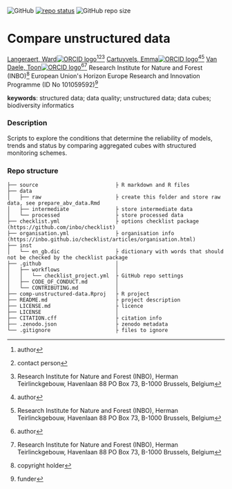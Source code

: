 <!-- badges: start -->
![GitHub](https://img.shields.io/github/license/b-cubed-eu/comp-unstructured-data)
[![repo status](https://www.repostatus.org/badges/latest/wip.svg)](https://www.repostatus.org/#wip)
![GitHub repo size](https://img.shields.io/github/repo-size/b-cubed-eu/comp-unstructured-data)
<!-- badges: end -->

# Compare unstructured data

[Langeraert, Ward![ORCID logo](https://info.orcid.org/wp-content/uploads/2019/11/orcid_16x16.png)](https://orcid.org/0000-0002-5900-8109)[^aut][^cre][^INBO]
[Cartuyvels, Emma![ORCID logo](https://info.orcid.org/wp-content/uploads/2019/11/orcid_16x16.png)](https://orcid.org/0000-0001-7856-6360)[^aut][^INBO]
[Van Daele, Toon![ORCID logo](https://info.orcid.org/wp-content/uploads/2019/11/orcid_16x16.png)](https://orcid.org/0000-0002-1362-853X)[^aut][^INBO]
Research Institute for Nature and Forest (INBO)[^cph]
European Union's Horizon Europe Research and Innovation Programme (ID No 101059592)[^fnd]

[^cph]: copyright holder
[^fnd]: funder
[^aut]: author
[^cre]: contact person
[^INBO]: Research Institute for Nature and Forest (INBO), Herman Teirlinckgebouw, Havenlaan 88 PO Box 73, B-1000 Brussels, Belgium

**keywords**: structured data; data quality; unstructured data; data cubes; biodiversity informatics

<!-- community: b3 -->

### Description
<!-- description: start -->
Scripts to explore the conditions that determine the reliability of models, trends and status by comparing aggregated cubes with structured monitoring schemes.
<!-- description: end -->

### Repo structure

```
├── source                         ├ R markdown and R files
├── data
│   ├── raw                        ├ create this folder and store raw data, see prepare_abv_data.Rmd
│   ├── intermediate               ├ store intermediate data
│   └── processed                  ├ store processed data
├── checklist.yml                  ├ options checklist package (https://github.com/inbo/checklist)
├── organisation.yml               ├ organisation info (https://inbo.github.io/checklist/articles/organisation.html)
├── inst
│   └── en_gb.dic                  ├ dictionary with words that should not be checked by the checklist package
├── .github                        │ 
│   ├── workflows                  │ 
│   │   └── checklist_project.yml  ├ GitHub repo settings
│   ├── CODE_OF_CONDUCT.md         │ 
│   └── CONTRIBUTING.md            │
├── comp-unstructured-data.Rproj   ├ R project
├── README.md                      ├ project description
├── LICENSE.md                     ├ licence
├── LICENSE                        │
├── CITATION.cff                   ├ citation info
├── .zenodo.json                   ├ zenodo metadata
└── .gitignore                     ├ files to ignore
```
